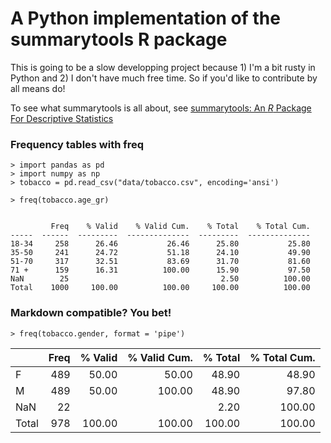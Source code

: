 # A Python implementation of the summarytools R package

This is going to be a slow developping project because 1) I'm a bit rusty in Python and 2) I don't have much free time. So if you'd like to contribute by all means do!

To see what summarytools is all about, see [summarytools: An *R* Package For Descriptive Statistics](https://github.com/dcomtois/summarytools)

### Frequency tables with freq

```
> import pandas as pd
> import numpy as np
> tobacco = pd.read_csv("data/tobacco.csv", encoding='ansi')

> freq(tobacco.age_gr)


         Freq    % Valid    % Valid Cum.    % Total    % Total Cum.
-----  ------  ---------  --------------  ---------  --------------
18-34     258      26.46           26.46      25.80           25.80
35-50     241      24.72           51.18      24.10           49.90
51-70     317      32.51           83.69      31.70           81.60
71 +      159      16.31          100.00      15.90           97.50
NaN        25                                  2.50          100.00
Total    1000     100.00          100.00     100.00          100.00
```

### Markdown compatible? You bet!

`> freq(tobacco.gender, format = 'pipe')`

|       |   Freq |   % Valid |   % Valid Cum. |   % Total |   % Total Cum. |
|:------|-------:|----------:|---------------:|----------:|---------------:|
| F     |    489 |     50.00 |          50.00 |     48.90 |          48.90 |
| M     |    489 |     50.00 |         100.00 |     48.90 |          97.80 |
| NaN   |     22 |           |                |      2.20 |         100.00 |
| Total |    978 |    100.00 |         100.00 |    100.00 |         100.00 |


